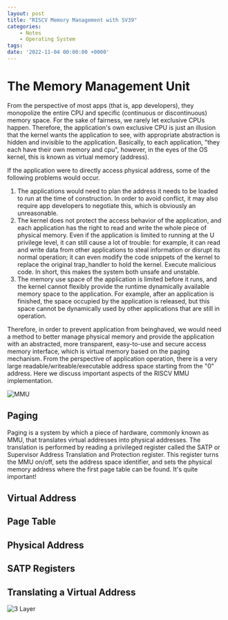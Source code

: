 ```yaml
---
layout: post
title: "RISCV Memory Management with SV39"
categories:
    - Notes
    - Operating System
tags:
date: '2022-11-04 00:00:00 +0000'
--- 
```


# The Memory Management Unit
From the perspective of most apps (that is, app developers), they monopolize the entire CPU and specific (continuous or discontinuous) memory space. For the sake of fairness, we rarely let exclusive CPUs happen. Therefore, the application's own exclusive CPU is just an illusion that the kernel wants the application to see, with appropriate abstraction is hidden and invisible to the application. Basically, to each application, "they each have their own memory and cpu", however, in the eyes of the OS kernel, this is known as virtual memory (address).

If the application were to directly access physical address, some of the following problems would occur. 
1. The applications would need to plan the address it needs to be loaded to run at the time of construction. In order to avoid conflict, it may also require app developers to negotiate this, which is obviously an unreasonable. 
2. The kernel does not protect the access behavior of the application, and each application has the right to read and write the whole piece of physical memory. Even if the application is limited to running at the U privilege level, it can still cause a lot of trouble: for example, it can read and write data from other applications to steal information or disrupt its normal operation; it can even modify the code snippets of the kernel to replace the original trap_handler to hold the kernel. Execute malicious code. In short, this makes the system both unsafe and unstable.
3. The memory use space of the application is limited before it runs, and the kernel cannot flexibly provide the runtime dynamically available memory space to the application. For example, after an application is finished, the space occupied by the application is released, but this space cannot be dynamically used by other applications that are still in operation.

Therefore, in order to prevent application from beinghaved, we would need a method to better manage physical memory and provide the application with an abstracted, more transparent, easy-to-use and secure access memory interface, which is virtual memory based on the paging mechanism. From the perspective of application operation, there is a very large readable/writeable/executable address space starting from the "0" address. Here we discuss important aspects of the RISCV MMU implementation.

![MMU](https://s2.loli.net/2022/11/05/TDNbircV8np456Q.png)

## Paging
Paging is a system by which a piece of hardware, commonly known as MMU, that translates virtual addresses into physical addresses. The translation is performed by reading a privileged register called the SATP or Supervisor Address Translation and Protection register. This register turns the MMU on/off, sets the address space identifier, and sets the physical memory address where the first page table can be found. It's quite important!

## Virtual Address
## Page Table
## Physical Address
## SATP Registers
## Translating a Virtual Address
![3 Layer](https://ucore-rv-64.github.io/uCore-RV-64-doc/_images/sv39-full.png)